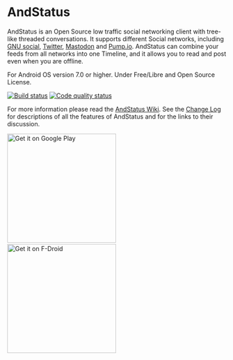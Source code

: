# AndStatus

AndStatus is an Open Source low traffic social networking client with tree-like threaded conversations.
It supports different Social networks, including [GNU social](http://gnu.io/social),
[Twitter](https://twitter.com), [Mastodon](https://github.com/tootsuite/documentation) and [Pump.io](http://pump.io).
AndStatus can combine your feeds from all networks into one Timeline,
and it allows you to read and post even when you are offline.

For Android OS version 7.0 or higher.
Under Free/Libre and Open Source License.

[![Build status](https://api.travis-ci.org/andstatus/andstatus.svg?branch=master)](https://travis-ci.org/andstatus/andstatus) 
[![Code quality status](https://sonarqube.com/api/badges/gate?key=andstatus)](https://sonarqube.com/dashboard?id=andstatus)

For more information please read the [AndStatus Wiki](https://github.com/andstatus/andstatus/wiki).
See the [Change Log](http://andstatus.org/changelog.html) for descriptions of all the features of AndStatus
 and for the links to their discussion.

[<img src="https://github.com/andstatus/andstatus/wiki/images/get-it-on-google-play.png" alt="Get it on Google Play" width="250">](https://play.google.com/store/apps/details?id=org.andstatus.app)
[<img src="https://github.com/andstatus/andstatus/wiki/images/15x15.png" width="15">](#)
[<img src="https://github.com/andstatus/andstatus/wiki/images/get-it-on-fdroid.png" alt="Get it on F-Droid" width="250">](https://f-droid.org/repository/browse/?fdid=org.andstatus.app)
